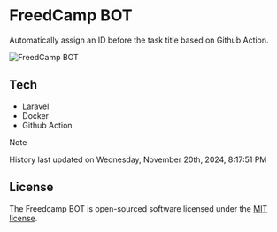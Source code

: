 # FreedCamp BOT

Automatically assign an ID before the task title based on Github Action.

![FreedCamp BOT](https://repository-images.githubusercontent.com/737932867/7d34798b-2680-471c-b089-a78a718d3d6a)

## Tech

- Laravel
- Docker
- Github Action

> [!NOTE]  
> History last updated on Wednesday, November 20th, 2024, 8:17:51 PM

## License

The Freedcamp BOT is open-sourced software licensed under the [MIT license](https://opensource.org/licenses/MIT).
